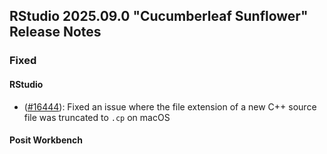 ## RStudio 2025.09.0 "Cucumberleaf Sunflower" Release Notes

### Fixed

#### RStudio

- ([#16444](https://github.com/rstudio/rstudio/issues/16444)): Fixed an issue where the file extension of a new C++ source file was truncated to `.cp` on macOS

#### Posit Workbench
